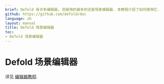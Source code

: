 ```yaml
---
brief: Defold 有许多编辑器, 但是用的最多的还是场景编辑器. 本教程介绍了如何使用它.
github: https://github.com/defold/doc
language: zh
layout: manual
title: Defold 场景编辑器
toc:
- Defold 场景编辑器
---
```


# Defold 场景编辑器

详见 [编辑器教程](/zh/manuals/editor).